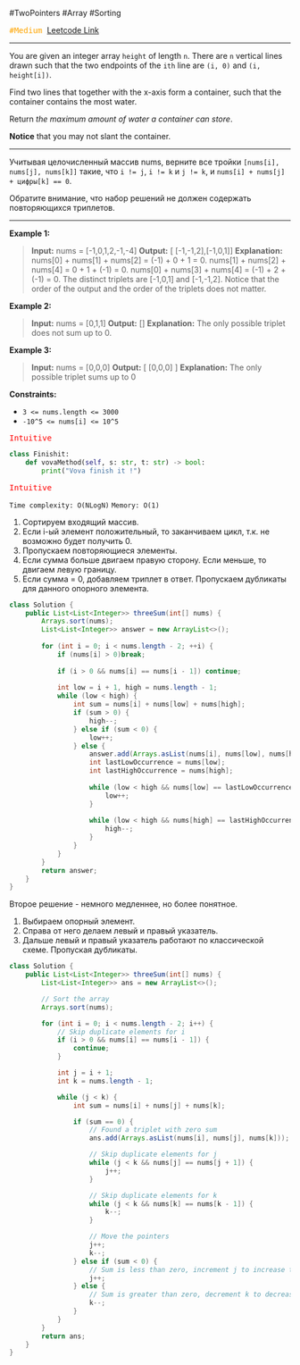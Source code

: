 #TwoPointers #Array #Sorting 

<kbd><span style="color:orange;">#Medium</span> </kbd>
[Leetcode Link](https://leetcode.com/problems/container-with-most-water/description/)

---
You are given an integer array `height` of length `n`. There are `n` vertical lines drawn such that the two endpoints of the `ith` line are `(i, 0)` and `(i, height[i])`.

Find two lines that together with the x-axis form a container, such that the container contains the most water.

Return _the maximum amount of water a container can store_.

**Notice** that you may not slant the container.

---
Учитывая целочисленный массив nums, верните все тройки `[nums[i], nums[j], nums[k]]` такие, что `i != j`, `i != k` и `j != k`, и `nums[i] + nums[j] + цифры[k] == 0`.

Обратите внимание, что набор решений не должен содержать повторяющихся триплетов.

---
**Example 1:**

>**Input:** nums = [-1,0,1,2,-1,-4]
>**Output:** [ [-1,-1,2],[-1,0,1]]
>**Explanation:** 
>nums[0] + nums[1] + nums[2] = (-1) + 0 + 1 = 0.
>nums[1] + nums[2] + nums[4] = 0 + 1 + (-1) = 0.
>nums[0] + nums[3] + nums[4] = (-1) + 2 + (-1) = 0.
>The distinct triplets are [-1,0,1] and [-1,-1,2].
>Notice that the order of the output and the order of the triplets does not matter.

**Example 2:**

>**Input:** nums = [0,1,1]
>**Output:** []
>**Explanation:** The only possible triplet does not sum up to 0.

**Example 3:**

>**Input:** nums = [0,0,0]
>**Output:** [ [0,0,0] ]
>**Explanation:** The only possible triplet sums up to 0



**Constraints:**

- `3 <= nums.length <= 3000`
- `-10^5 <= nums[i] <= 10^5`

<kbd><span style="color:red;"> Intuitive</span></kbd>


```Python
class Finishit:
    def vovaMethod(self, s: str, t: str) -> bool:
		print("Vova finish it !")
```


<kbd><span style="color:red;"> Intuitive</span></kbd>

`Time complexity: O(NLogN)`
`Memory: O(1)`

1. Сортируем входящий массив.
2. Если i-ый элемент положительный, то заканчиваем цикл, т.к. не возможно будет получить 0.
3. Пропускаем повторяющиеся элементы.
4. Если сумма больше двигаем правую сторону. Если меньше, то двигаем левую границу.
5. Если сумма = 0, добавляем триплет в ответ.  Пропускаем дубликаты для данного опорного элемента. 

```java
class Solution {
    public List<List<Integer>> threeSum(int[] nums) {
        Arrays.sort(nums);
        List<List<Integer>> answer = new ArrayList<>();
        
        for (int i = 0; i < nums.length - 2; ++i) {
            if (nums[i] > 0)break;
            
            if (i > 0 && nums[i] == nums[i - 1]) continue;
            
            int low = i + 1, high = nums.length - 1;
            while (low < high) {
                int sum = nums[i] + nums[low] + nums[high];
                if (sum > 0) {
                    high--;
                } else if (sum < 0) {
                    low++;
                } else {
                    answer.add(Arrays.asList(nums[i], nums[low], nums[high]));
                    int lastLowOccurrence = nums[low];
                    int lastHighOccurrence = nums[high];
                    
                    while (low < high && nums[low] == lastLowOccurrence) {
                        low++;
                    }
                    
                    while (low < high && nums[high] == lastHighOccurrence) {
                        high--;
                    }
                }
            }
        }
        return answer;
    }
}
```

Второе решение - немного медленнее, но более понятное.
1. Выбираем опорный элемент.
2. Справа от него делаем левый и правый указатель.
3. Дальше левый и правый указатель работают по классической схеме. Пропуская дубликаты. 

```java
class Solution {
    public List<List<Integer>> threeSum(int[] nums) {
        List<List<Integer>> ans = new ArrayList<>();

        // Sort the array
        Arrays.sort(nums);

        for (int i = 0; i < nums.length - 2; i++) {
            // Skip duplicate elements for i
            if (i > 0 && nums[i] == nums[i - 1]) {
                continue;
            }

            int j = i + 1;
            int k = nums.length - 1;

            while (j < k) {
                int sum = nums[i] + nums[j] + nums[k];

                if (sum == 0) {
                    // Found a triplet with zero sum
                    ans.add(Arrays.asList(nums[i], nums[j], nums[k]));

                    // Skip duplicate elements for j
                    while (j < k && nums[j] == nums[j + 1]) {
                        j++;
                    }

                    // Skip duplicate elements for k
                    while (j < k && nums[k] == nums[k - 1]) {
                        k--;
                    }

                    // Move the pointers
                    j++;
                    k--;
                } else if (sum < 0) {
                    // Sum is less than zero, increment j to increase the sum
                    j++;
                } else {
                    // Sum is greater than zero, decrement k to decrease the sum
                    k--;
                }
            }
        }
        return ans;
    }
}
```
